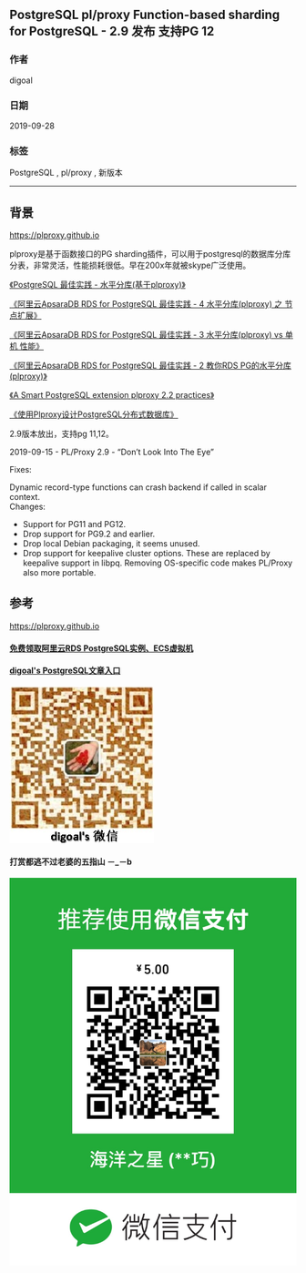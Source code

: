 ## PostgreSQL pl/proxy Function-based sharding for PostgreSQL - 2.9 发布 支持PG 12  
              
### 作者              
digoal              
              
### 日期              
2019-09-28              
              
### 标签              
PostgreSQL , pl/proxy , 新版本     
              
----              
              
## 背景      
https://plproxy.github.io  
  
plproxy是基于函数接口的PG sharding插件，可以用于postgresql的数据库分库分表，非常灵活，性能损耗很低。早在200x年就被skype广泛使用。  
  
[《PostgreSQL 最佳实践 - 水平分库(基于plproxy)》](../201608/20160824_02.md)    
  
[《阿里云ApsaraDB RDS for PostgreSQL 最佳实践 - 4 水平分库(plproxy) 之 节点扩展》](../201512/20151220_04.md)    
  
[《阿里云ApsaraDB RDS for PostgreSQL 最佳实践 - 3 水平分库(plproxy) vs 单机 性能》](../201512/20151220_03.md)    
  
[《阿里云ApsaraDB RDS for PostgreSQL 最佳实践 - 2 教你RDS PG的水平分库(plproxy)》](../201512/20151220_02.md)   
  
[《A Smart PostgreSQL extension plproxy 2.2 practices》](../201110/20111025_01.md)    
  
[《使用Plproxy设计PostgreSQL分布式数据库》](../201005/20100511_01.md)    
  
2.9版本放出，支持pg 11,12。  
  
  
2019-09-15 - PL/Proxy 2.9 - “Don’t Look Into The Eye”  
  
Fixes:  
  
Dynamic record-type functions can crash backend if called in scalar context.  
Changes:  
  
- Support for PG11 and PG12.  
- Drop support for PG9.2 and earlier.  
- Drop local Debian packaging, it seems unused.  
- Drop support for keepalive cluster options. These are replaced by keepalive support in libpq. Removing OS-specific code makes PL/Proxy also more portable.  
  
## 参考 
https://plproxy.github.io  
  
  
  
  
  
  
  
  
  
  
#### [免费领取阿里云RDS PostgreSQL实例、ECS虚拟机](https://free.aliyun.com/ "57258f76c37864c6e6d23383d05714ea")
  
  
#### [digoal's PostgreSQL文章入口](https://github.com/digoal/blog/blob/master/README.md "22709685feb7cab07d30f30387f0a9ae")
  
  
![digoal's weixin](../pic/digoal_weixin.jpg "f7ad92eeba24523fd47a6e1a0e691b59")
  
  
  
  
  
  
#### 打赏都逃不过老婆的五指山 －_－b  
![wife's weixin ds](../pic/wife_weixin_ds.jpg "acd5cce1a143ef1d6931b1956457bc9f")
  
